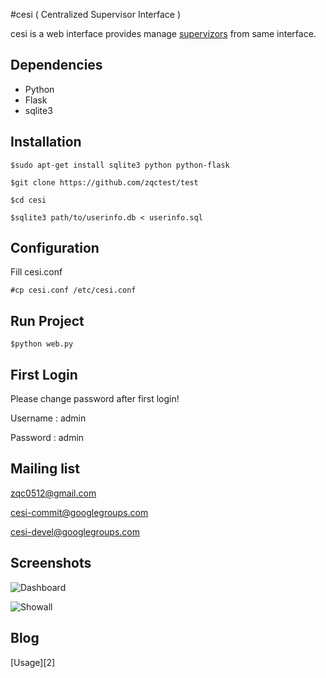 #cesi ( Centralized Supervisor Interface )

cesi is a web interface provides manage [supervizors][1] from same interface.

## Dependencies

* Python
* Flask
* sqlite3

## Installation

    $sudo apt-get install sqlite3 python python-flask

    $git clone https://github.com/zqctest/test

    $cd cesi

    $sqlite3 path/to/userinfo.db < userinfo.sql

## Configuration

Fill cesi.conf

    #cp cesi.conf /etc/cesi.conf

## Run Project

    $python web.py

## First Login

Please change password after first login!

Username : admin

Password : admin

## Mailing list

zqc0512@gmail.com

cesi-commit@googlegroups.com

cesi-devel@googlegroups.com


## Screenshots

![Dashboard](https://github.com/zqctest/test/blob/master/screenshots/image2)


![Showall](https://github.com/zqctest/test/blob/master/screenshots/image1)

## Blog

[Usage][2]


[1]: http://supervisord.org/

